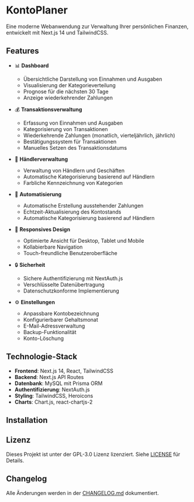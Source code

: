 # KontoPlaner

Eine moderne Webanwendung zur Verwaltung Ihrer persönlichen Finanzen, entwickelt mit Next.js 14 und TailwindCSS.

## Features

- 📊 **Dashboard**
  - Übersichtliche Darstellung von Einnahmen und Ausgaben
  - Visualisierung der Kategorieverteilung
  - Prognose für die nächsten 30 Tage
  - Anzeige wiederkehrender Zahlungen

- 💰 **Transaktionsverwaltung**
  - Erfassung von Einnahmen und Ausgaben
  - Kategorisierung von Transaktionen
  - Wiederkehrende Zahlungen (monatlich, vierteljährlich, jährlich)
  - Bestätigungssystem für Transaktionen
  - Manuelles Setzen des Transaktionsdatums

- 🏪 **Händlerverwaltung**
  - Verwaltung von Händlern und Geschäften
  - Automatische Kategorisierung basierend auf Händlern
  - Farbliche Kennzeichnung von Kategorien

- 🔄 **Automatisierung**
  - Automatische Erstellung ausstehender Zahlungen
  - Echtzeit-Aktualisierung des Kontostands
  - Automatische Kategorisierung basierend auf Händlern

- 📱 **Responsives Design**
  - Optimierte Ansicht für Desktop, Tablet und Mobile
  - Kollabierbare Navigation
  - Touch-freundliche Benutzeroberfläche

- 🔒 **Sicherheit**
  - Sichere Authentifizierung mit NextAuth.js
  - Verschlüsselte Datenübertragung
  - Datenschutzkonforme Implementierung

- ⚙️ **Einstellungen**
  - Anpassbare Kontobezeichnung
  - Konfigurierbarer Gehaltsmonat
  - E-Mail-Adressverwaltung
  - Backup-Funktionalität
  - Konto-Löschung

## Technologie-Stack

- **Frontend**: Next.js 14, React, TailwindCSS
- **Backend**: Next.js API Routes
- **Datenbank**: MySQL mit Prisma ORM
- **Authentifizierung**: NextAuth.js
- **Styling**: TailwindCSS, Heroicons
- **Charts**: Chart.js, react-chartjs-2

## Installation

## Lizenz

Dieses Projekt ist unter der GPL-3.0 Lizenz lizenziert. Siehe [LICENSE](LICENSE) für Details.

## Changelog

Alle Änderungen werden in der [CHANGELOG.md](CHANGELOG.md) dokumentiert.